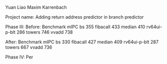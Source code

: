 Yuan Liao Maxim Karrenbach

Project name: Adding return address predictor in branch predictor

Phase III:
Before:
Benchmark       mIPC
bs              355
fibacall        433
median          410
rv64ui-p-blt    286
towers          746
vvadd           738

After:
Benchmark       mIPC
bs              330
fibacall        427
median          409
rv64ui-p-blt    287
towers          667
vvadd           736

Phase IV:
Per